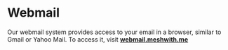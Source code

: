 # Webmail

Our webmail system provides access to your email in a browser, similar to Gmail or Yahoo Mail. To
access it, visit **[webmail.meshwith.me](https://webmail.meshwith.me)** 
